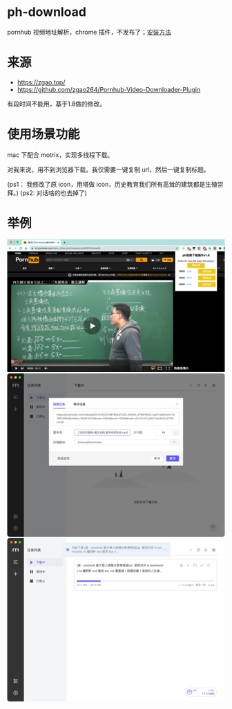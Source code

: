 # ph-download
pornhub 视频地址解析，chrome 插件，不发布了；[安装方法](https://github.com/zgao264/Pornhub-Video-Downloader-Plugin)
# 来源
* https://zgao.top/
* https://github.com/zgao264/Pornhub-Video-Downloader-Plugin

有段时间不能用，基于1.8做的修改。
# 使用场景功能
mac 下配合 motrix，实现多线程下载。

对我来说，用不到浏览器下载。我仅需要一键复制 url，然后一键复制标题。

(ps1： 我修改了原 icon，用塔做 icon，历史教育我们所有高耸的建筑都是生殖崇拜。)
(ps2: 对话啥的也去掉了)
# 举例
![img.png](img.png)
![img_1.png](img_1.png)
![img_2.png](img_2.png)
